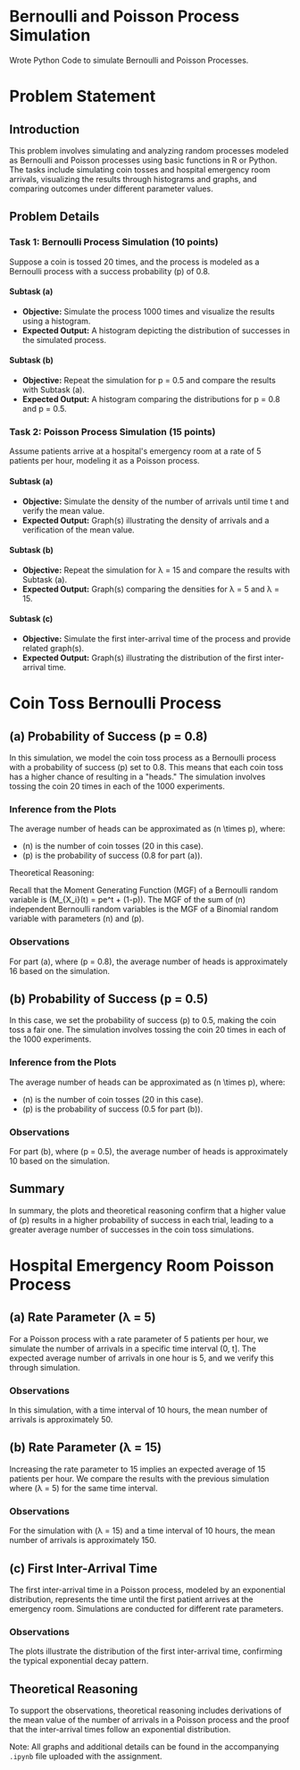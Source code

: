 # Bernoulli and Poisson Process Simulation
Wrote Python Code to simulate Bernoulli and Poisson Processes.

# Problem Statement

## Introduction

This problem involves simulating and analyzing random processes modeled as Bernoulli and Poisson processes using basic functions in R or Python. The tasks include simulating coin tosses and hospital emergency room arrivals, visualizing the results through histograms and graphs, and comparing outcomes under different parameter values.

## Problem Details

### Task 1: Bernoulli Process Simulation (10 points)

Suppose a coin is tossed 20 times, and the process is modeled as a Bernoulli process with a success probability (p) of 0.8.

#### Subtask (a)

- **Objective:** Simulate the process 1000 times and visualize the results using a histogram.
- **Expected Output:** A histogram depicting the distribution of successes in the simulated process.

#### Subtask (b)

- **Objective:** Repeat the simulation for p = 0.5 and compare the results with Subtask (a).
- **Expected Output:** A histogram comparing the distributions for p = 0.8 and p = 0.5.

### Task 2: Poisson Process Simulation (15 points)

Assume patients arrive at a hospital's emergency room at a rate of 5 patients per hour, modeling it as a Poisson process.

#### Subtask (a)

- **Objective:** Simulate the density of the number of arrivals until time t and verify the mean value.
- **Expected Output:** Graph(s) illustrating the density of arrivals and a verification of the mean value.

#### Subtask (b)

- **Objective:** Repeat the simulation for λ = 15 and compare the results with Subtask (a).
- **Expected Output:** Graph(s) comparing the densities for λ = 5 and λ = 15.

#### Subtask (c)

- **Objective:** Simulate the first inter-arrival time of the process and provide related graph(s).
- **Expected Output:** Graph(s) illustrating the distribution of the first inter-arrival time.



# Coin Toss Bernoulli Process

## (a) Probability of Success (p = 0.8)

In this simulation, we model the coin toss process as a Bernoulli process with a probability of success (p) set to 0.8. This means that each coin toss has a higher chance of resulting in a "heads." The simulation involves tossing the coin 20 times in each of the 1000 experiments.

### Inference from the Plots

The average number of heads can be approximated as \(n \times p\), where:
- \(n\) is the number of coin tosses (20 in this case).
- \(p\) is the probability of success (0.8 for part (a)).

Theoretical Reasoning:

Recall that the Moment Generating Function (MGF) of a Bernoulli random variable is \(M_{X_i}(t) = pe^t + (1-p)\). The MGF of the sum of \(n\) independent Bernoulli random variables is the MGF of a Binomial random variable with parameters \(n\) and \(p\).

### Observations

For part (a), where \(p = 0.8\), the average number of heads is approximately 16 based on the simulation.

## (b) Probability of Success (p = 0.5)

In this case, we set the probability of success (p) to 0.5, making the coin toss a fair one. The simulation involves tossing the coin 20 times in each of the 1000 experiments.

### Inference from the Plots

The average number of heads can be approximated as \(n \times p\), where:
- \(n\) is the number of coin tosses (20 in this case).
- \(p\) is the probability of success (0.5 for part (b)).

### Observations

For part (b), where \(p = 0.5\), the average number of heads is approximately 10 based on the simulation.

## Summary

In summary, the plots and theoretical reasoning confirm that a higher value of \(p\) results in a higher probability of success in each trial, leading to a greater average number of successes in the coin toss simulations.

# Hospital Emergency Room Poisson Process

## (a) Rate Parameter (λ = 5)

For a Poisson process with a rate parameter of 5 patients per hour, we simulate the number of arrivals in a specific time interval (0, t]. The expected average number of arrivals in one hour is 5, and we verify this through simulation.

### Observations

In this simulation, with a time interval of 10 hours, the mean number of arrivals is approximately 50.

## (b) Rate Parameter (λ = 15)

Increasing the rate parameter to 15 implies an expected average of 15 patients per hour. We compare the results with the previous simulation where \(λ = 5\) for the same time interval.

### Observations

For the simulation with \(λ = 15\) and a time interval of 10 hours, the mean number of arrivals is approximately 150.

## (c) First Inter-Arrival Time

The first inter-arrival time in a Poisson process, modeled by an exponential distribution, represents the time until the first patient arrives at the emergency room. Simulations are conducted for different rate parameters.

### Observations

The plots illustrate the distribution of the first inter-arrival time, confirming the typical exponential decay pattern.

## Theoretical Reasoning

To support the observations, theoretical reasoning includes derivations of the mean value of the number of arrivals in a Poisson process and the proof that the inter-arrival times follow an exponential distribution.

Note: All graphs and additional details can be found in the accompanying `.ipynb` file uploaded with the assignment.
